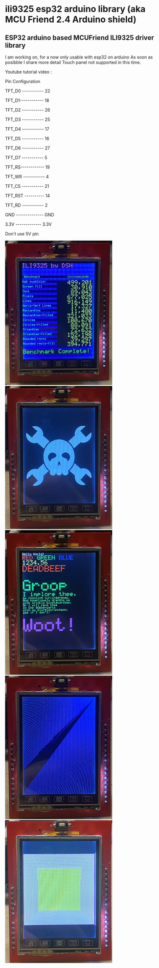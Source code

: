# ili9325 esp32 arduino library (aka MCU Friend 2.4 Arduino shield)

## ESP32 arduino based MCUFriend ILI9325 driver library

I am working on, for a now only usable with esp32 on arduino
As soon as posibble I share more detail
Touch panel not supported in this time.

Youtube tutorial video : 

Pin Configuration

TFT_D0 ----------- 22
 
TFT_D1------------ 18
 
TFT_D2 ----------- 26
 
TFT_D3 ----------- 25

TFT_D4 ----------- 17

TFT_D5 ----------- 16

TFT_D6 ----------- 27

TFT_D7 ----------- 5

TFT_RS------------ 19

TFT_WR ----------- 4

TFT_CS ----------- 21

TFT_RST ---------- 14

TFT_RD ----------- 2

GND -------------- GND

3.3V ------------- 3.3V

Don't use 5V pin

<img src="images/IMG_5133.JPG" alt="Logo" width="350"><img src="images/IMG_5134.JPG" alt="Logo" width="350"><img src="images/IMG_5135.JPG" alt="Logo" width="350"><img src="images/IMG_5136.JPG" alt="Logo" width="350"><img src="images/IMG_5137.JPG" alt="Logo" width="350">
